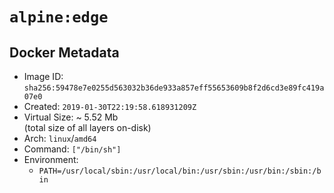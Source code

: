 # `alpine:edge`

## Docker Metadata

- Image ID: `sha256:59478e7e0255d563032b36de933a857eff55653609b8f2d6cd3e89fc419a07e0`
- Created: `2019-01-30T22:19:58.618931209Z`
- Virtual Size: ~ 5.52 Mb  
  (total size of all layers on-disk)
- Arch: `linux`/`amd64`
- Command: `["/bin/sh"]`
- Environment:
  - `PATH=/usr/local/sbin:/usr/local/bin:/usr/sbin:/usr/bin:/sbin:/bin`
